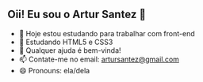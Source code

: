 ## Oii! Eu sou o Artur Santez 👋

- 🔭 Hoje estou estudando para trabalhar com front-end
- 🌱 Estudando HTML5 e CSS3
- 🤔 Qualquer ajuda é bem-vinda! 
- 📫 Contate-me no email: artursantez@gmail.com
- 😄 Pronouns: ela/dela 
